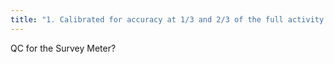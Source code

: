```yaml
---
title: "1. Calibrated for accuracy at 1/3 and 2/3 of the full activity scale- annual  2. Zero level of the survey meter verified-daily"
---
```

QC for the Survey Meter?

